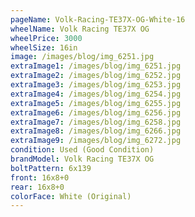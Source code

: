 ```yaml
---
pageName: Volk-Racing-TE37X-OG-White-16
wheelName: Volk Racing TE37X OG
wheelPrice: 3000
wheelSize: 16in
image: /images/blog/img_6251.jpg
extraImage1: /images/blog/img_6251.jpg
extraImage2: /images/blog/img_6252.jpg
extraImage3: /images/blog/img_6253.jpg
extraImage4: /images/blog/img_6254.jpg
extraImage5: /images/blog/img_6255.jpg
extraImage6: /images/blog/img_6256.jpg
extraImage7: /images/blog/img_6258.jpg
extraImage8: /images/blog/img_6266.jpg
extraImage9: /images/blog/img_6272.jpg
condition: Used (Good Condition)
brandModel: Volk Racing TE37X OG
boltPattern: 6x139
front: 16x8+0
rear: 16x8+0
colorFace: White (Original)
---
```

